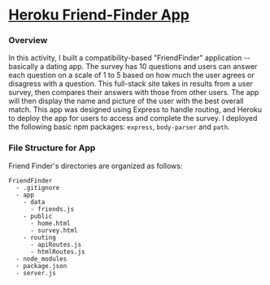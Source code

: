 # [Heroku Friend-Finder App](https://friend-finder-rl.herokuapp.com/)

### Overview

In this activity, I built a compatibility-based "FriendFinder" application -- basically a dating app. The survey has 10 questions and users can answer each question on a scale of 1 to 5 based on how much the user agrees or disagress with a question.  This full-stack site takes in results from a user survey, then compares their answers with those from other users. The app will then display the name and picture of the user with the best overall match.  This app was designed using Express to handle routing, and Heroku to deploy the app for users to access and complete the survey.  I deployed the following basic npm packages: `express`, `body-parser` and `path`.

### File Structure for App

Friend Finder's directories are organized as follows:

  ```
  FriendFinder
    - .gitignore
    - app
      - data
        - friends.js
      - public
        - home.html
        - survey.html
      - routing
        - apiRoutes.js
        - htmlRoutes.js
    - node_modules
    - package.json
    - server.js
  ```

